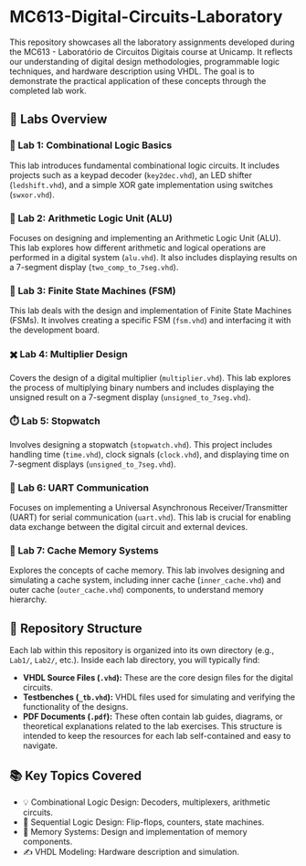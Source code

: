 # MC613-Digital-Circuits-Laboratory
This repository showcases all the laboratory assignments developed during the MC613 - Laboratório de Circuitos Digitais course at Unicamp. It reflects our understanding of digital design methodologies, programmable logic techniques, and hardware description using VHDL. The goal is to demonstrate the practical application of these concepts through the completed lab work.

## 🔬 Labs Overview
### 🧪 Lab 1: Combinational Logic Basics
This lab introduces fundamental combinational logic circuits. It includes projects such as a keypad decoder (`key2dec.vhd`), an LED shifter (`ledshift.vhd`), and a simple XOR gate implementation using switches (`swxor.vhd`).
### 🧮 Lab 2: Arithmetic Logic Unit (ALU)
Focuses on designing and implementing an Arithmetic Logic Unit (ALU). This lab explores how different arithmetic and logical operations are performed in a digital system (`alu.vhd`). It also includes displaying results on a 7-segment display (`two_comp_to_7seg.vhd`).
### 🔄 Lab 3: Finite State Machines (FSM)
This lab deals with the design and implementation of Finite State Machines (FSMs). It involves creating a specific FSM (`fsm.vhd`) and interfacing it with the development board.
### ✖️ Lab 4: Multiplier Design
Covers the design of a digital multiplier (`multiplier.vhd`). This lab explores the process of multiplying binary numbers and includes displaying the unsigned result on a 7-segment display (`unsigned_to_7seg.vhd`).
### ⏱️ Lab 5: Stopwatch
Involves designing a stopwatch (`stopwatch.vhd`). This project includes handling time (`time.vhd`), clock signals (`clock.vhd`), and displaying time on 7-segment displays (`unsigned_to_7seg.vhd`).
### 📡 Lab 6: UART Communication
Focuses on implementing a Universal Asynchronous Receiver/Transmitter (UART) for serial communication (`uart.vhd`). This lab is crucial for enabling data exchange between the digital circuit and external devices.
### 💾 Lab 7: Cache Memory Systems
Explores the concepts of cache memory. This lab involves designing and simulating a cache system, including inner cache (`inner_cache.vhd`) and outer cache (`outer_cache.vhd`) components, to understand memory hierarchy.

## 📁 Repository Structure
Each lab within this repository is organized into its own directory (e.g., `Lab1/`, `Lab2/`, etc.). Inside each lab directory, you will typically find:
*   **VHDL Source Files (`.vhd`):** These are the core design files for the digital circuits.
*   **Testbenches (`_tb.vhd`):** VHDL files used for simulating and verifying the functionality of the designs.
*   **PDF Documents (`.pdf`):** These often contain lab guides, diagrams, or theoretical explanations related to the lab exercises.
This structure is intended to keep the resources for each lab self-contained and easy to navigate.

## 📚 Key Topics Covered
- 💡 Combinational Logic Design: Decoders, multiplexers, arithmetic circuits.
- 🔄 Sequential Logic Design: Flip-flops, counters, state machines.
- 💾 Memory Systems: Design and implementation of memory components.
- ✍️ VHDL Modeling: Hardware description and simulation.
